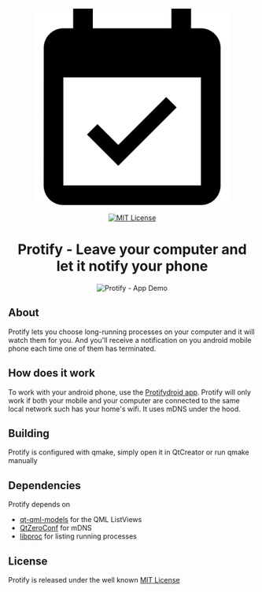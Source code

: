 <p align="center">
    <img width="400" alt="Protify Logo" src="https://raw.githubusercontent.com/SCOTT-HAMILTON/Protify/master/icons/finished.svg">
</p>

<p align="center">
      <a href="https://scott-hamilton.mit-license.org/"><img alt="MIT License" src="https://img.shields.io/badge/License-MIT-525252.svg?labelColor=292929&logo=creative%20commons&style=for-the-badge" /></a>
</p>

<h1 align="center">Protify - Leave your computer and let it notify your phone </h1>

<p align="center">
  <img width="600"
       alt="Protify - App Demo"
       src="https://media.giphy.com/media/w8kc45y4Q3hgqNa99V/giphy.gif">
</p>

## About
Protify lets you choose long-running processes on your computer and it will watch them for you. And you'll receive a notification on you android mobile phone each time one of them has terminated.

## How does it work
To work with your android phone, use the [Protifydroid app](https://github.com/SCOTT-HAMILTON/Protifydroid). Protify will only work if both your mobile and your computer are connected to the same local network such has your home's wifi. It uses mDNS under the hood.

## Building
Protify is configured with qmake, simply open it in QtCreator or run qmake manually

## Dependencies
Protify depends on
 - [qt-qml-models](http://gitlab.unique-conception.org/qt-qml-tricks/qt-qml-models) for the QML ListViews
 - [QtZeroConf](https://github.com/jbagg/QtZeroConf) for mDNS
 - [libproc](https://github.com/reyreaud-l/libproc) for listing running processes

## License
Protify is released under the well known [MIT License](https://scott-hamilton.mit-license.org/)
